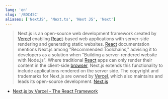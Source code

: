 ```yaml
---
lang: 'en'
slug: '/BDC45C'
aliases: ['NextJS', 'Next.ts', 'Next JS', 'Next']
---
```


> Next.js is an open-source web development framework created by [Vercel](./../.././docs/pages/Vercel.md) enabling [React](./../.././docs/pages/React.md)-based web applications with server-side rendering and generating static websites. [React](./../.././docs/pages/React.md) documentation mentions Next.js among "Recommended Toolchains," advising it to developers as a solution when "Building a server-rendered website with Node.js". Where traditional [React](./../.././docs/pages/React.md) apps can only render their content in the client-side [browser](./../.././docs/pages/Web%20Browser.md), Next.js extends this functionality to include applications rendered on the server side. The copyright and trademarks for Next.js are owned by [Vercel](./../.././docs/pages/Vercel.md), which also maintains and leads its open-source development. [Next.js](https://en.wikipedia.org/wiki/Next.js)

- [Next.js by Vercel - The React Framework](https://nextjs.org/)

<head>
  <html lang="en-US"/>
</head>

